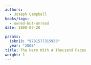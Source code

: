 ```yaml
---
authors:
  - Joseph Campbell
books/tags:
  - owned-but-unread
date: 1800-07-20

params:
  isbn13: "9781577315933"
  year: "2008"
title: The Hero With A Thousand Faces
weight: 1
---
```


<!--more-->

